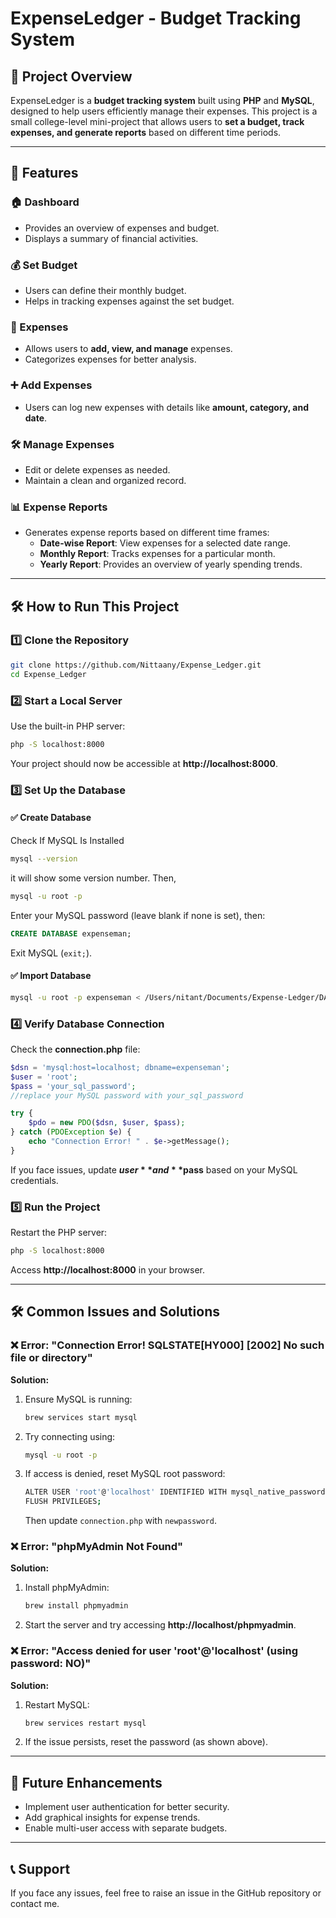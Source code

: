 # ExpenseLedger - Budget Tracking System

## 📌 Project Overview

ExpenseLedger is a **budget tracking system** built using **PHP** and **MySQL**, designed to help users efficiently manage their expenses. This project is a small college-level mini-project that allows users to **set a budget, track expenses, and generate reports** based on different time periods.

---

## 🚀 Features

### 🏠 Dashboard

- Provides an overview of expenses and budget.
- Displays a summary of financial activities.

### 💰 Set Budget

- Users can define their monthly budget.
- Helps in tracking expenses against the set budget.

### 📑 Expenses

- Allows users to **add, view, and manage** expenses.
- Categorizes expenses for better analysis.

### ➕ Add Expenses

- Users can log new expenses with details like **amount, category, and date**.

### 🛠 Manage Expenses

- Edit or delete expenses as needed.
- Maintain a clean and organized record.

### 📊 Expense Reports

- Generates expense reports based on different time frames:
  - **Date-wise Report**: View expenses for a selected date range.
  - **Monthly Report**: Tracks expenses for a particular month.
  - **Yearly Report**: Provides an overview of yearly spending trends.

---

## 🛠 How to Run This Project

### 1️⃣ **Clone the Repository**

```sh
git clone https://github.com/Nittaany/Expense_Ledger.git
cd Expense_Ledger
```

### 2️⃣ **Start a Local Server**

Use the built-in PHP server:

```sh
php -S localhost:8000
```

Your project should now be accessible at **http://localhost:8000**.

### 3️⃣ **Set Up the Database**

#### ✅ **Create Database**

Check If MySQL Is Installed

```sh
mysql --version
```

it will show some version number. Then,

```sh
mysql -u root -p
```

Enter your MySQL password (leave blank if none is set), then:

```sql
CREATE DATABASE expenseman;
```

Exit MySQL (`exit;`).

#### ✅ **Import Database**

```sh
mysql -u root -p expenseman < /Users/nitant/Documents/Expense-Ledger/DATABASE_FILE/expenseman.sql
```

### 4️⃣ **Verify Database Connection**

Check the **connection.php** file:

```php
$dsn = 'mysql:host=localhost; dbname=expenseman';
$user = 'root';
$pass = 'your_sql_password';
//replace your MySQL password with your_sql_password

try {
    $pdo = new PDO($dsn, $user, $pass);
} catch (PDOException $e) {
    echo "Connection Error! " . $e->getMessage();
}
```

If you face issues, update **$user** and **$pass** based on your MySQL credentials.

### 5️⃣ **Run the Project**

Restart the PHP server:

```sh
php -S localhost:8000
```

Access **http://localhost:8000** in your browser.

---

## 🛠 Common Issues and Solutions

### ❌ Error: "Connection Error! SQLSTATE[HY000] [2002] No such file or directory"

**Solution:**

1. Ensure MySQL is running:
   ```sh
   brew services start mysql
   ```
2. Try connecting using:
   ```sh
   mysql -u root -p
   ```
3. If access is denied, reset MySQL root password:
   ```sh
   ALTER USER 'root'@'localhost' IDENTIFIED WITH mysql_native_password BY 'newpassword';
   FLUSH PRIVILEGES;
   ```
   Then update `connection.php` with `newpassword`.

### ❌ Error: "phpMyAdmin Not Found"

**Solution:**

1. Install phpMyAdmin:
   ```sh
   brew install phpmyadmin
   ```
2. Start the server and try accessing **http://localhost/phpmyadmin**.

### ❌ Error: "Access denied for user 'root'@'localhost' (using password: NO)"

**Solution:**

1. Restart MySQL:
   ```sh
   brew services restart mysql
   ```
2. If the issue persists, reset the password (as shown above).

---

## 🎯 Future Enhancements

- Implement user authentication for better security.
- Add graphical insights for expense trends.
- Enable multi-user access with separate budgets.

---

## 📞 Support

If you face any issues, feel free to raise an issue in the GitHub repository or contact me.
